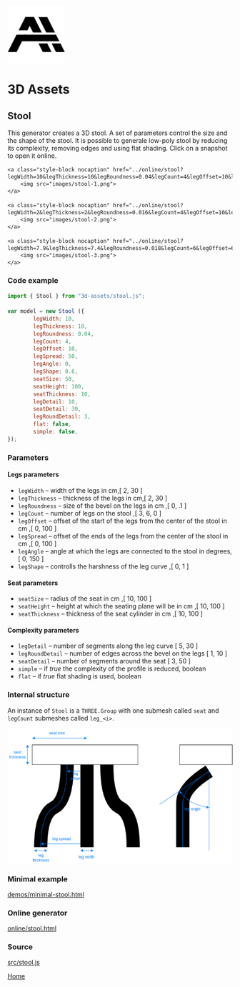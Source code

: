 <img class="logo" src="../assets/logo/logo.png">


# 3D Assets


## Stool

This generator creates a 3D stool. A set
of parameters control the size and the shape of the stool.
It is possible to generale low-poly stool by reducing its
complexity, removing edges and using flat shading. Click
on a snapshot to open it online.

<p class="gallery">

	<a class="style-block nocaption" href="../online/stool?legWidth=10&legThickness=10&legRoundness=0.04&legCount=4&legOffset=10&legSpread=50&legAngle=0&legShape=0.6&seatSize=50&seatHeight=100&seatThickness=10&legDetail=10&seatDetail=30&legRoundDetail=3&flat=false&simple=false">
		<img src="images/stool-1.png">
	</a>

	<a class="style-block nocaption" href="../online/stool?legWidth=2&legThickness=2&legRoundness=0.016&legCount=4&legOffset=10&legSpread=28.8&legAngle=0&legShape=0&seatSize=23.5&seatHeight=100&seatThickness=10&legDetail=5&seatDetail=30&legRoundDetail=3&flat=false&simple=false">
		<img src="images/stool-2.png">
	</a>

	<a class="style-block nocaption" href="../online/stool?legWidth=7.9&legThickness=7.4&legRoundness=0.018&legCount=6&legOffset=63&legSpread=66&legAngle=0&legShape=0.07&seatSize=74.8&seatHeight=51.4&seatThickness=30.5&legDetail=5&seatDetail=40&legRoundDetail=3&flat=false&simple=false">
		<img src="images/stool-3.png">
	</a>

</p>


### Code example

```js
import { Stool } from "3d-assets/stool.js";

var model = new Stool ({
		legWidth: 10,
		legThickness: 10,
		legRoundness: 0.04,
		legCount: 4,
		legOffset: 10,
		legSpread: 50,
		legAngle: 0,
		legShape: 0.6,
		seatSize: 50,
		seatHeight: 100,
		seatThickness: 10,
		legDetail: 10,
		seatDetail: 30,
		legRoundDetail: 3,
		flat: false,
		simple: false,
});
```

### Parameters

#### Legs parameters

* `legWidth` &ndash; width of the legs in cm,[ 2, 30 ]
* `legThickness` &ndash; thickness of the legs in cm,[ 2, 30 ]
* `legRoundness` &ndash; size of the bevel on the legs in cm ,[ 0, .1 ]
* `legCount` &ndash; number of legs on the stool ,[ 3, 6, 0 ]
* `legOffset` &ndash; offset of the start of the legs from the center of the stool in cm ,[ 0, 100 ]
* `legSpread` &ndash; offset of the ends of the legs from the center of the stool in cm ,[ 0, 100 ]
* `legAngle` &ndash; angle at which the legs are connected to the stool in degrees,[ 0, 150 ]
* `legShape` &ndash; controlls the harshness of the leg curve ,[ 0, 1 ]

#### Seat parameters

* `seatSize` &ndash; radius of the seat in cm ,[ 10, 100 ]
* `seatHeight` &ndash; height at which the seating plane will be in cm ,[ 10, 100 ]
* `seatThickness` &ndash; thickness of the seat cylinder in cm ,[ 10, 100 ]

#### Complexity parameters

* `legDetail` &ndash; number of segments along the leg curve [ 5, 30 ]
* `legRoundDetail` &ndash; number of edges across the bevel on the legs [ 1, 10 ]
* `seatDetail` &ndash; number of segments around the seat [ 3, 50 ]
* `simple` &ndash; if *true* the complexity of the profile is reduced, boolean
* `flat` &ndash; if *true* flat shading is used, boolean
	
### Internal structure

An instance of `Stool` is a `THREE.Group` with one submesh called `seat` and `legCount` submeshes called `leg_<i>`. 

<img src="images/stool-scheme.png">


### Minimal example

[demos/minimal-stool.html](../demos/minimal-stool.html)


### Online generator

[online/stool.html](../online/stool.html)


### Source

[src/stool.js](https://github.com/boytchev/assets/blob/main/src/stool.js)

		
<div class="footnote">
	<a href="../">Home</a>
</div>
